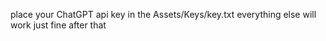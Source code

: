 place your ChatGPT api key in the Assets/Keys/key.txt
everything else will work just fine after that
